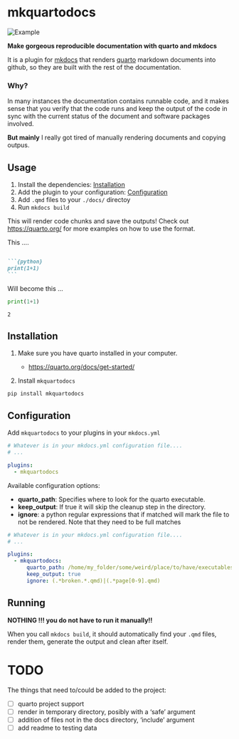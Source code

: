 
# mkquartodocs

![Example](readme_assets/gif.gif "Example")

**Make gorgeous reproducible documentation with quarto and mkdocs**

It is a plugin for [mkdocs](https://www.mkdocs.org/) that renders
[quarto](https://quarto.org) markdown documents into github, so they are
built with the rest of the documentation.

### Why?

In many instances the documentation contains runnable code, and it makes
sense that you verify that the code runs and keep the output of the code
in sync with the current status of the document and software packages
involved.

**But mainly** I really got tired of manually rendering documents and
copying outpus.

## Usage

1.  Install the dependencies: [Installation](#installation)
2.  Add the plugin to your configuration:
    [Configuration](#configuration)
3.  Add `.qmd` files to your `./docs/` directoy
4.  Run `mkdocs build`

This will render code chunks and save the outputs! Check out
https://quarto.org/ for more examples on how to use the format.

This ….

```` markdown

```{python}
print(1+1)
```
````

Will become this …

``` python
print(1+1)
```

    2

## Installation

1.  Make sure you have quarto installed in your computer.

    - https://quarto.org/docs/get-started/

2.  Install `mkquartodocs`

``` shell
pip install mkquartodocs
```

## Configuration

Add `mkquartodocs` to your plugins in your `mkdocs.yml`

``` yaml
# Whatever is in your mkdocs.yml configuration file....
# ...

plugins:
  - mkquartodocs
```

Available configuration options:

- **quarto_path**: Specifies where to look for the quarto executable.
- **keep_output**: If true it will skip the cleanup step in the
  directory.
- **ignore**: a python regular expressions that if matched will mark the
  file to not be rendered. Note that they need to be full matches

``` yaml
# Whatever is in your mkdocs.yml configuration file....
# ...

plugins:
  - mkquartodocs:
      quarto_path: /home/my_folder/some/weird/place/to/have/executables/quarto
      keep_output: true
      ignore: (.*broken.*.qmd)|(.*page[0-9].qmd)
```

## Running

**NOTHING !!! you do not have to run it manually!!**

When you call `mkdocs build`, it should automatically find your `.qmd`
files, render them, generate the output and clean after itself.

# TODO

The things that need to/could be added to the project:

- ☐ quarto project support
- ☐ render in temporary directory, posibly with a ‘safe’ argument
- ☐ addition of files not in the docs directory, ‘include’ argument
- ☐ add readme to testing data
